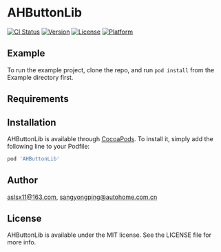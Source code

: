 # AHButtonLib

[![CI Status](http://img.shields.io/travis/aslsx11@163.com/AHButtonLib.svg?style=flat)](https://travis-ci.org/aslsx11@163.com/AHButtonLib)
[![Version](https://img.shields.io/cocoapods/v/AHButtonLib.svg?style=flat)](http://cocoapods.org/pods/AHButtonLib)
[![License](https://img.shields.io/cocoapods/l/AHButtonLib.svg?style=flat)](http://cocoapods.org/pods/AHButtonLib)
[![Platform](https://img.shields.io/cocoapods/p/AHButtonLib.svg?style=flat)](http://cocoapods.org/pods/AHButtonLib)

## Example

To run the example project, clone the repo, and run `pod install` from the Example directory first.

## Requirements

## Installation

AHButtonLib is available through [CocoaPods](http://cocoapods.org). To install
it, simply add the following line to your Podfile:

```ruby
pod 'AHButtonLib'
```

## Author

aslsx11@163.com, sangyongping@autohome.com.cn

## License

AHButtonLib is available under the MIT license. See the LICENSE file for more info.
